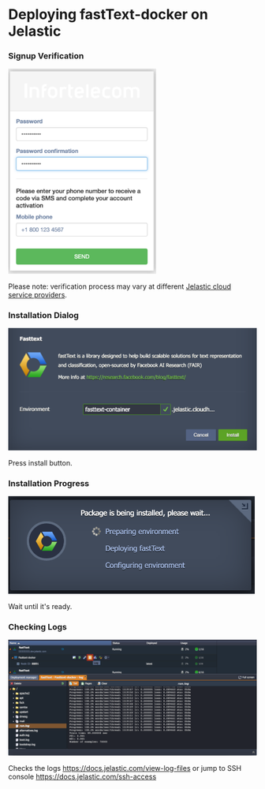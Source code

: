 # Deploying fastText-docker on Jelastic

### Signup Verification
<img src="images/signup-verification.png" width="300px">

Please note: verification process may vary at different <a href="http://jelastic.cloud">Jelastic cloud service providers</a>. 

### Installation Dialog
<img src="images/installation-dialog.png" width="650px">

Press install button.

### Installation Progress 
<img src="images/installation-progress.png" width="500px">

Wait until it's ready. 

### Checking Logs
<img src="images/checking-logs.png" width="800px">

Checks the logs https://docs.jelastic.com/view-log-files or jump to SSH console https://docs.jelastic.com/ssh-access 


